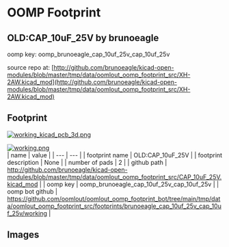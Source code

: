 # OOMP Footprint  
## OLD:CAP_10uF_25V  by brunoeagle  
  
oomp key: oomp_brunoeagle_cap_10uf_25v_cap_10uf_25v  
  
source repo at: [http://github.com/brunoeagle/kicad-open-modules/blob/master/tmp/data/oomlout_oomp_footprint_src/XH-2AW.kicad_mod](http://github.com/brunoeagle/kicad-open-modules/blob/master/tmp/data/oomlout_oomp_footprint_src/XH-2AW.kicad_mod)  
## Footprint  
  
[![working_kicad_pcb_3d.png](working_kicad_pcb_3d_600.png)](working_kicad_pcb_3d.png)  
  
[![working.png](working_600.png)](working.png)  
| name | value | 
| --- | --- | 
| footprint name | OLD:CAP_10uF_25V | 
| footprint description | None | 
| number of pads | 2 | 
| github path | http://github.com/brunoeagle/kicad-open-modules/blob/master/tmp/data/oomlout_oomp_footprint_src/CAP_10uF_25V.kicad_mod | 
| oomp key | oomp_brunoeagle_cap_10uf_25v_cap_10uf_25v | 
| oomp bot github | https://github.com/oomlout/oomlout_oomp_footprint_bot/tree/main/tmp/data/oomlout_oomp_footprint_src/footprints/brunoeagle_cap_10uf_25v_cap_10uf_25v/working | 
## Images  
